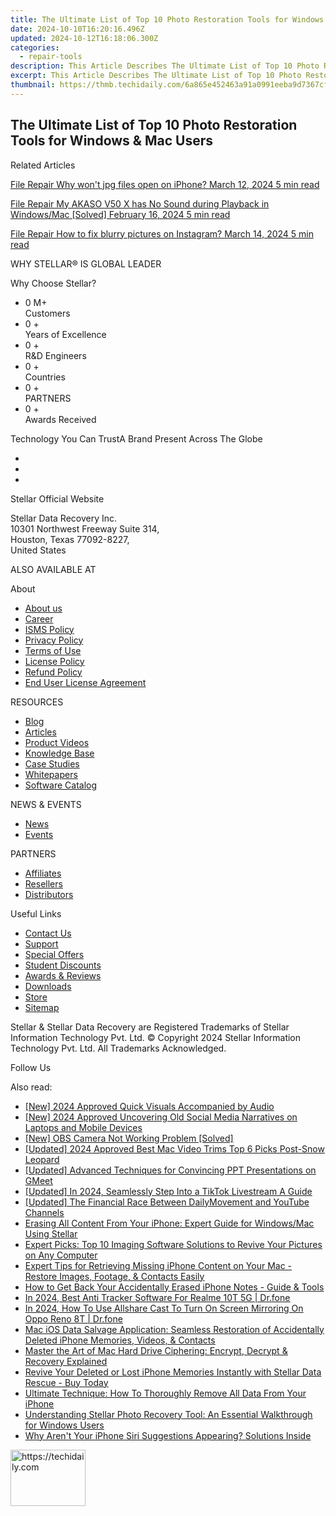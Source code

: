 ```yaml
---
title: The Ultimate List of Top 10 Photo Restoration Tools for Windows & Mac Users
date: 2024-10-10T16:20:16.496Z
updated: 2024-10-12T16:18:06.300Z
categories:
  - repair-tools
description: This Article Describes The Ultimate List of Top 10 Photo Restoration Tools for Windows & Mac Users
excerpt: This Article Describes The Ultimate List of Top 10 Photo Restoration Tools for Windows & Mac Users
thumbnail: https://thmb.techidaily.com/6a865e452463a91a0991eeba9d7367cf47a6e9f955045ec39458749fd03f02a9.jpg
---
```


## The Ultimate List of Top 10 Photo Restoration Tools for Windows & Mac Users

Related Articles

[File Repair  Why won't jpg files open on iPhone? March 12, 2024  5 min read](https://tools.techidaily.com/stellardata-recovery/buy-now/)

[File Repair  My AKASO V50 X has No Sound during Playback in Windows/Mac \[Solved\] February 16, 2024  5 min read ](https://tools.techidaily.com/stellardata-recovery/buy-now/)

[File Repair  How to fix blurry pictures on Instagram? March 14, 2024  5 min read](https://tools.techidaily.com/stellardata-recovery/buy-now/)

 WHY STELLAR® IS GLOBAL LEADER

 Why Choose Stellar?

* 0  M+  
Customers
* 0 +  
Years of Excellence
* 0 +  
R&D Engineers
* 0 +  
Countries
* 0 +  
PARTNERS
* 0 +  
Awards Received

 Technology You Can TrustA Brand Present Across The Globe

* [](https://www.stellarinfo.com/images/v7/ISO-27001-2013-Certificate.pdf)
* [](https://www.stellarinfo.com/images/v7/ISO-9001-2008Certificate.pdf)
* [](https://tools.techidaily.com/stellardata-recovery/buy-now/)

 Stellar Official Website

 Stellar Data Recovery Inc.  
 10301 Northwest Freeway Suite 314,  
 Houston, Texas 77092-8227,  
 United States

 ALSO AVAILABLE AT

 About

* [About us](https://tools.techidaily.com/stellardata-recovery/buy-now/)
* [Career](https://tools.techidaily.com/stellardata-recovery/buy-now/)
* [ISMS Policy](https://tools.techidaily.com/stellardata-recovery/buy-now/)
* [Privacy Policy](https://tools.techidaily.com/stellardata-recovery/buy-now/)
* [Terms of Use](https://tools.techidaily.com/stellardata-recovery/buy-now/)
* [License Policy](https://www.stellarinfo.com/software-licensing-usage.php)
* [Refund Policy](https://tools.techidaily.com/stellardata-recovery/buy-now/)
* [End User License Agreement](https://tools.techidaily.com/stellardata-recovery/buy-now/)

 RESOURCES

* [Blog](https://tools.techidaily.com/stellardata-recovery/buy-now/)
* [Articles](https://tools.techidaily.com/stellardata-recovery/buy-now/)
* [Product Videos](https://tools.techidaily.com/stellardata-recovery/buy-now/)
* [Knowledge Base](https://tools.techidaily.com/stellardata-recovery/buy-now/)
* [Case Studies](https://tools.techidaily.com/stellardata-recovery/buy-now/)
* [Whitepapers](https://tools.techidaily.com/stellardata-recovery/buy-now/)
* [Software Catalog](https://tools.techidaily.com/stellardata-recovery/buy-now/)

 NEWS & EVENTS

* [News](https://tools.techidaily.com/stellardata-recovery/buy-now/)
* [Events](https://www.stellarinfo.com/affiliate-summit/affiliate-summit.php)

 PARTNERS

* [Affiliates](https://tools.techidaily.com/stellardata-recovery/buy-now/)
* [Resellers](https://tools.techidaily.com/stellardata-recovery/buy-now/)
* [Distributors](https://tools.techidaily.com/stellardata-recovery/buy-now/)

 Useful Links

* [Contact Us](https://www.stellarinfo.com/contact/contact-us.php)
* [Support](https://tools.techidaily.com/stellardata-recovery/buy-now/)
* [Special Offers](https://tools.techidaily.com/stellardata-recovery/buy-now/)
* [Student Discounts](https://www.stellarinfo.com/student-discount/)
* [Awards & Reviews](https://tools.techidaily.com/stellardata-recovery/buy-now/)
* [Downloads](https://www.stellarinfo.com/download.php)
* [Store](https://tools.techidaily.com/stellardata-recovery/buy-now/)
* [Sitemap](https://www.stellarinfo.com/sitemap.php)

 Stellar & Stellar Data Recovery are Registered Trademarks of Stellar Information Technology Pvt. Ltd. © Copyright 2024 Stellar Information Technology Pvt. Ltd. All Trademarks Acknowledged.

Follow Us [](https://www.facebook.com/stellardata) [](https://twitter.com/stellarinfo) [](https://www.linkedin.com/company/stellardatarecovery/) [](https://www.youtube.com/c/stellardatarecovery)

<ins class="adsbygoogle"
     style="display:block"
     data-ad-format="autorelaxed"
     data-ad-client="ca-pub-7571918770474297"
     data-ad-slot="1223367746"></ins>

<ins class="adsbygoogle"
     style="display:block"
     data-ad-client="ca-pub-7571918770474297"
     data-ad-slot="8358498916"
     data-ad-format="auto"
     data-full-width-responsive="true"></ins>

<span class="atpl-alsoreadstyle">Also read:</span>
<div><ul>
<li><a href="https://screen-activity-recording.techidaily.com/new-2024-approved-quick-visuals-accompanied-by-audio/"><u>[New] 2024 Approved Quick Visuals Accompanied by Audio</u></a></li>
<li><a href="https://facebook-video-recording.techidaily.com/new-2024-approved-uncovering-old-social-media-narratives-on-laptops-and-mobile-devices/"><u>[New] 2024 Approved Uncovering Old Social Media Narratives on Laptops and Mobile Devices</u></a></li>
<li><a href="https://video-screen-grab.techidaily.com/new-obs-camera-not-working-problem-solved/"><u>[New] OBS Camera Not Working Problem [Solved]</u></a></li>
<li><a href="https://article-tips.techidaily.com/updated-2024-approved-best-mac-video-trims-top-6-picks-post-snow-leopard/"><u>[Updated] 2024 Approved Best Mac Video Trims Top 6 Picks Post-Snow Leopard</u></a></li>
<li><a href="https://visual-screen-recording.techidaily.com/updated-advanced-techniques-for-convincing-ppt-presentations-on-gmeet/"><u>[Updated] Advanced Techniques for Convincing PPT Presentations on GMeet</u></a></li>
<li><a href="https://tiktok-clips.techidaily.com/updated-in-2024-seamlessly-step-into-a-tiktok-livestream-a-guide/"><u>[Updated] In 2024, Seamlessly Step Into a TikTok Livestream A Guide</u></a></li>
<li><a href="https://facebook-video-share.techidaily.com/updated-the-financial-race-between-dailymovement-and-youtube-channels/"><u>[Updated] The Financial Race Between DailyMovement and YouTube Channels</u></a></li>
<li><a href="https://data-safeguard.techidaily.com/erasing-all-content-from-your-iphone-expert-guide-for-windowsmac-using-stellar/"><u>Erasing All Content From Your iPhone: Expert Guide for Windows/Mac Using Stellar</u></a></li>
<li><a href="https://data-safeguard.techidaily.com/expert-picks-top-10-imaging-software-solutions-to-revive-your-pictures-on-any-computer/"><u>Expert Picks: Top 10 Imaging Software Solutions to Revive Your Pictures on Any Computer</u></a></li>
<li><a href="https://data-safeguard.techidaily.com/expert-tips-for-retrieving-missing-iphone-content-on-your-mac-restore-images-footage-and-contacts-easily/"><u>Expert Tips for Retrieving Missing iPhone Content on Your Mac - Restore Images, Footage, & Contacts Easily</u></a></li>
<li><a href="https://data-safeguard.techidaily.com/how-to-get-back-your-accidentally-erased-iphone-notes-guide-and-tools/"><u>How to Get Back Your Accidentally Erased iPhone Notes - Guide & Tools</u></a></li>
<li><a href="https://android-location-track.techidaily.com/in-2024-best-anti-tracker-software-for-realme-10t-5g-drfone-by-drfone-virtual-android/"><u>In 2024, Best Anti Tracker Software For Realme 10T 5G | Dr.fone</u></a></li>
<li><a href="https://screen-mirror.techidaily.com/in-2024-how-to-use-allshare-cast-to-turn-on-screen-mirroring-on-oppo-reno-8t-drfone-by-drfone-android/"><u>In 2024, How To Use Allshare Cast To Turn On Screen Mirroring On Oppo Reno 8T | Dr.fone</u></a></li>
<li><a href="https://data-safeguard.techidaily.com/mac-ios-data-salvage-application-seamless-restoration-of-accidentally-deleted-iphone-memories-videos-and-contacts/"><u>Mac iOS Data Salvage Application: Seamless Restoration of Accidentally Deleted iPhone Memories, Videos, & Contacts</u></a></li>
<li><a href="https://data-safeguard.techidaily.com/master-the-art-of-mac-hard-drive-ciphering-encrypt-decrypt-and-recovery-explained/"><u>Master the Art of Mac Hard Drive Ciphering: Encrypt, Decrypt & Recovery Explained</u></a></li>
<li><a href="https://data-safeguard.techidaily.com/revive-your-deleted-or-lost-iphone-memories-instantly-with-stellar-data-rescue-buy-today/"><u>Revive Your Deleted or Lost iPhone Memories Instantly with Stellar Data Rescue - Buy Today</u></a></li>
<li><a href="https://data-safeguard.techidaily.com/ultimate-technique-how-to-thoroughly-remove-all-data-from-your-iphone/"><u>Ultimate Technique: How To Thoroughly Remove All Data From Your iPhone</u></a></li>
<li><a href="https://data-safeguard.techidaily.com/understanding-stellar-photo-recovery-tool-an-essential-walkthrough-for-windows-users/"><u>Understanding Stellar Photo Recovery Tool: An Essential Walkthrough for Windows Users</u></a></li>
<li><a href="https://fox-that.techidaily.com/1721453334631-why-arent-your-iphone-siri-suggestions-appearing-solutions-inside/"><u>Why Aren't Your iPhone Siri Suggestions Appearing? Solutions Inside</u></a></li>
</ul></div>

<!-- affiliate ads begin -->
<a href="https://bluettiit.sjv.io/c/5597632/2148127/17093" target="_top" id="2148127">
  <img src="//a.impactradius-go.com/display-ad/17093-2148127" border="0" alt="https://techidaily.com" width="120" height="90"/>
</a>
<img height="0" width="0" src="https://bluettiit.sjv.io/i/5597632/2148127/17093" style="position:absolute;visibility:hidden;" border="0" />
<!-- affiliate ads end -->

